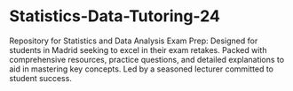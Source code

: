 # Statistics-Data-Tutoring-24
Repository for Statistics and Data Analysis Exam Prep: Designed for students in Madrid seeking to excel in their exam retakes. Packed with comprehensive resources, practice questions, and detailed explanations to aid in mastering key concepts. Led by a seasoned lecturer committed to student success.
